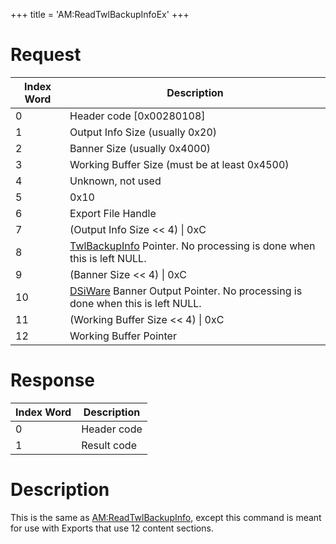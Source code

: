 +++
title = 'AM:ReadTwlBackupInfoEx'
+++

# Request

| Index Word | Description                                                                                                                   |
|------------|-------------------------------------------------------------------------------------------------------------------------------|
| 0          | Header code \[0x00280108\]                                                                                                    |
| 1          | Output Info Size (usually 0x20)                                                                                               |
| 2          | Banner Size (usually 0x4000)                                                                                                  |
| 3          | Working Buffer Size (must be at least 0x4500)                                                                                 |
| 4          | Unknown, not used                                                                                                             |
| 5          | 0x10                                                                                                                          |
| 6          | Export File Handle                                                                                                            |
| 7          | (Output Info Size \<\< 4) \| 0xC                                                                                              |
| 8          | [TwlBackupInfo](Application_Manager_Services#twlbackupinfo "wikilink") Pointer. No processing is done when this is left NULL. |
| 9          | (Banner Size \<\< 4) \| 0xC                                                                                                   |
| 10         | [DSiWare](DSiWare_Exports "wikilink") Banner Output Pointer. No processing is done when this is left NULL.                    |
| 11         | (Working Buffer Size \<\< 4) \| 0xC                                                                                           |
| 12         | Working Buffer Pointer                                                                                                        |

# Response

| Index Word | Description |
|------------|-------------|
| 0          | Header code |
| 1          | Result code |

# Description

This is the same as
[AM:ReadTwlBackupInfo](AM:ReadTwlBackupInfo "wikilink"), except this
command is meant for use with Exports that use 12 content sections.
